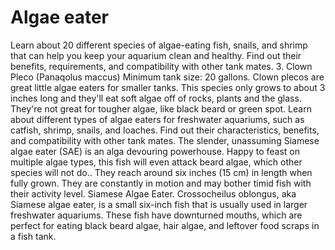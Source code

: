 # Algae eater
Learn about 20 different species of algae-eating fish, snails, and shrimp that can help you keep your aquarium clean and healthy. Find out their benefits, requirements, and compatibility with other tank mates. 3. Clown Pleco (Panaqolus maccus) Minimum tank size: 20 gallons. Clown plecos are great little algae eaters for smaller tanks. This species only grows to about 3 inches long and they'll eat soft algae off of rocks, plants and the glass. They're not great for tougher algae, like black beard or green spot. Learn about different types of algae eaters for freshwater aquariums, such as catfish, shrimp, snails, and loaches. Find out their characteristics, benefits, and compatibility with other tank mates. The slender, unassuming Siamese algae eater (SAE) is an alga devouring powerhouse. Happy to feast on multiple algae types, this fish will even attack beard algae, which other species will not do.. They reach around six inches (15 cm) in length when fully grown. They are constantly in motion and may bother timid fish with their activity level. Siamese Algae Eater. Crossocheilus oblongus, aka Siamese algae eater, is a small six-inch fish that is usually used in larger freshwater aquariums. These fish have downturned mouths, which are perfect for eating black beard algae, hair algae, and leftover food scraps in a fish tank.